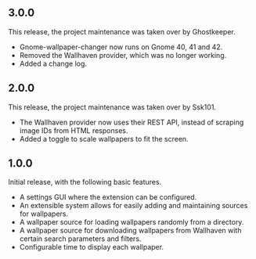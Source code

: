 3.0.0
----
This release, the project maintenance was taken over by Ghostkeeper.
* Gnome-wallpaper-changer now runs on Gnome 40, 41 and 42.
* Removed the Wallhaven provider, which was no longer working.
* Added a change log.

2.0.0
----
This release, the project maintenance was taken over by Ssk101.
* The Wallhaven provider now uses their REST API, instead of scraping image IDs from HTML responses.
* Added a toggle to scale wallpapers to fit the screen.

1.0.0
----
Initial release, with the following basic features.
* A settings GUI where the extension can be configured.
* An extensible system allows for easily adding and maintaining sources for wallpapers.
* A wallpaper source for loading wallpapers randomly from a directory.
* A wallpaper source for downloading wallpapers from Wallhaven with certain search parameters and filters.
* Configurable time to display each wallpaper.
